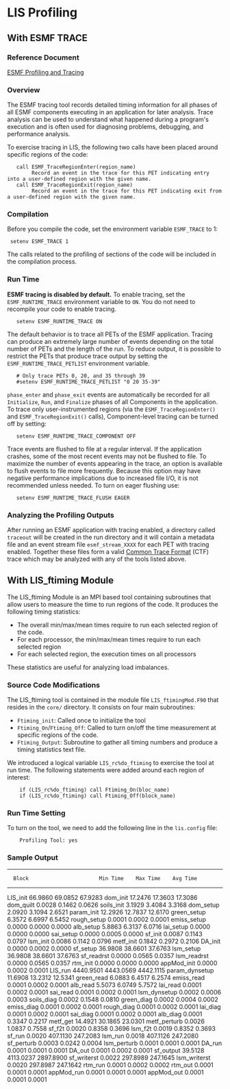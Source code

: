 # LIS Profiling

## With ESMF TRACE
### Reference Document

[ESMF Profiling and Tracing](http://www.earthsystemmodeling.org/esmf_releases/last_built/ESMF_refdoc/node6.html#SECTION060130000000000000000)

### Overview

The ESMF tracing tool records detailed timing information for all phases of all ESMF components executing in an application for later analysis. Trace analysis can be used to understand what happened during a program's execution and is often used for diagnosing problems, debugging, and performance analysis.

To exercise tracing in LIS, the following two calls have been placed around specific regions of the code:

       call ESMF_TraceRegionEnter(region_name)
            Record an event in the trace for this PET indicating entry into a user-defined region with the given name.
       call ESMF_TraceRegionExit(region_name)
            Record an event in the trace for this PET indicating exit from a user-defined region with the given name.
       
       

### Compilation

Before you compile the code, set the environment variable `ESMF_TRACE` to 1:

     setenv ESMF_TRACE 1

The calls related to the profiling of sections of the code will be included in the compilation process.

### Run Time

**ESMF tracing is disabled by default.** To enable tracing, set the `ESMF_RUNTIME_TRACE` environment variable to `ON`. You do not need to recompile your code to enable tracing.

       setenv ESMF_RUNTIME_TRACE ON

The default behavior is to trace all PETs of the ESMF application. Tracing can produce an extremely large number of events depending on the total number of PETs and the length of the run. To reduce output, it is possible to restrict the PETs that produce trace output by setting the `ESMF_RUNTIME_TRACE_PETLIST` environment variable.

       # Only trace PETs 0, 20, and 35 through 39
       #setenv ESMF_RUNTIME_TRACE_PETLIST "0 20 35-39"

`phase_enter` and `phase_exit` events are automatically be recorded for all `Initialize`, `Run`, and `Finalize` phases of all Components in the application. To trace only user-instrumented regions (via the `ESMF_TraceRegionEnter()` and `ESMF_TraceRegionExit()` calls), Component-level tracing can be turned off by setting:

       setenv ESMF_RUNTIME_TRACE_COMPONENT OFF
              
Trace events are flushed to file at a regular interval. If the application crashes, some of the most recent events may not be flushed to file. To maximize the number of events appearing in the trace, an option is available to flush events to file more frequently. Because this option may have negative performance implications due to increased file I/O, it is not recommended unless needed. To turn on eager flushing use:
       
       setenv ESMF_RUNTIME_TRACE_FLUSH EAGER


### Analyzing the Profiling Outputs

After running an ESMF application with tracing enabled, a directory called `traceout` will be created in the run directory and it will contain a metadata file and an event stream file `esmf_stream_XXXX` for each PET with tracing enabled. Together these files form a valid [Common Trace Format](https://diamon.org/ctf/) (CTF) trace which may be analyzed with any of the tools listed above.

## With LIS_ftiming Module

The LIS_ftiming Module is an MPI based tool containing subroutines that allow users to measure the time to run regions of the code. 
It produces the following timing statistics: 

- The overall min/max/mean times require to run each selected region of the code.
- For each processor, the min/max/mean times require to run each selected region
- For each selected region, the execution times on all processors

These  statistics are useful for analyzing load imbalances.

### Source Code Modifications

The LIS_ftiming tool is contained in the module file `LIS_ftimingMod.F90` that resides in the `core/` directory. It consists on four main subroutines:

- `Ftiming_init`: Called once to initialize the tool
- `Ftiming_On`/`Ftiming_Off`: Called to turn on/off the time measurement at specific regions of the code.
- `Ftiming_Output`: Subroutine to gather all timing numbers and produce a timing statistics text file.

We introduced a logical variable `LIS_rc%do_ftiming` to exercise the tool at run time. The following statements were added around each region of interest:

        if (LIS_rc%do_ftiming) call Ftiming_On(bloc_name)
        if (LIS_rc%do_ftiming) call Ftiming_Off(block_name)

### Run Time Setting

To turn on the tool, we need to add the following line in the `lis.config` file:

        Profiling Tool: yes
   
### Sample Output

 -------------------------------------------------
      Block                       Min Time    Max Time    Avg Time
 -------------------------------------------------
   LIS_init                        66.9860     69.0852     67.9283
   dom_init                        17.2476     17.3603     17.3086
   dom_quilt                        0.0028      0.1462      0.0626
   soils_init                       3.1929      3.4084      3.3168
   dom_setup                        2.0920      3.1094      2.6521
   param_init                      12.2926     12.7837     12.6170
   green_setup                      6.3572      6.6997      6.5452
   rough_setup                      0.0001      0.0002      0.0001
   emiss_setup                      0.0000      0.0000      0.0000
   alb_setup                        5.8863      6.3137      6.0716
   lai_setup                        0.0000      0.0000      0.0000
   sai_setup                        0.0000      0.0005      0.0000
   sf_init                          0.0087      0.1143      0.0797
   lsm_init                         0.0086      0.1142      0.0796
   metf_init                        0.1842      0.2972      0.2106
   DA_init                          0.0000      0.0002      0.0000
   sf_setup                        36.9808     38.6601     37.6763
   lsm_setup                       36.9808     38.6601     37.6763
   sf_readrst                       0.0000      0.0565      0.0357
   lsm_readrst                      0.0000      0.0565      0.0357
   rtm_init                         0.0000      0.0000      0.0000
   appMod_init                      0.0000      0.0002      0.0001
   LIS_run                       4440.9501   4443.0569   4442.1115
   param_dynsetup                  11.6908     13.2312     12.5341
   green_read                       6.0883      6.4517      6.2574
   emiss_read                       0.0001      0.0002      0.0001
   alb_read                         5.5073      6.0749      5.7572
   lai_read                         0.0001      0.0002      0.0001
   sai_read                         0.0001      0.0002      0.0001
   lsm_dynsetup                     0.0002      0.0006      0.0003
   soils_diag                       0.0002      0.1548      0.0810
   green_diag                       0.0002      0.0004      0.0002
   emiss_diag                       0.0001      0.0002      0.0001
   rough_diag                       0.0001      0.0002      0.0001
   lai_diag                         0.0001      0.0002      0.0001
   sai_diag                         0.0001      0.0002      0.0001
   alb_diag                         0.0001      0.3347      0.2217
   metf_get                        14.4921     30.1865     23.0301
   metf_perturb                     0.0026      1.0837      0.7558
   sf_f2t                           0.0020      0.8358      0.3696
   lsm_f2t                          0.0019      0.8352      0.3693
   sf_run                           0.0020    407.1130    247.2083
   lsm_run                          0.0018    407.1126    247.2080
   sf_perturb                       0.0003      0.0242      0.0004
   lsm_perturb                      0.0001      0.0001      0.0001
   DA_run                           0.0001      0.0001      0.0001
   DA_out                           0.0001      0.0002      0.0001
   sf_output                       39.5128   4113.0237   2897.8900
   sf_writerst                      0.0022    297.8989    247.1645
   lsm_writerst                     0.0020    297.8987    247.1642
   rtm_run                          0.0001      0.0002      0.0002
   rtm_out                          0.0001      0.0001      0.0001
   appMod_run                       0.0001      0.0001      0.0001
   appMod_out                       0.0001      0.0001      0.0001
